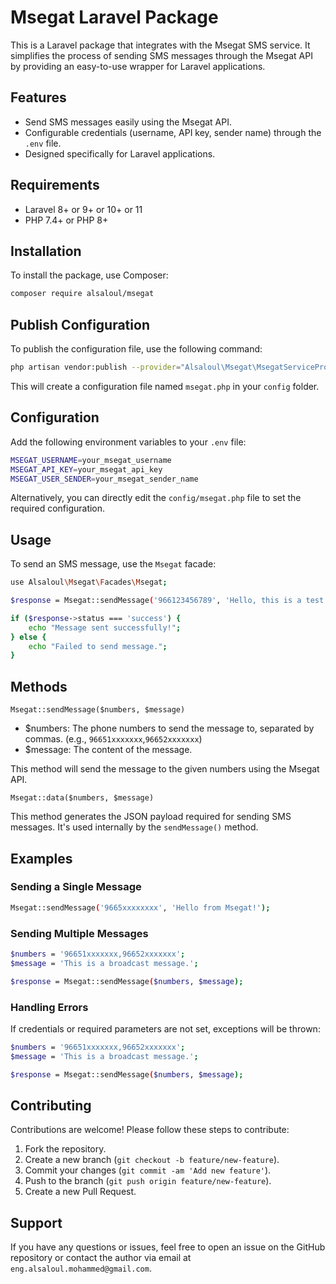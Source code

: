 # Msegat Laravel Package

This is a Laravel package that integrates with the Msegat SMS service. It simplifies the process of sending SMS messages through the Msegat API by providing an easy-to-use wrapper for Laravel applications.

## Features

- Send SMS messages easily using the Msegat API.
- Configurable credentials (username, API key, sender name) through the `.env` file.
- Designed specifically for Laravel applications.

## Requirements

- Laravel 8+ or 9+ or 10+ or 11
- PHP 7.4+ or PHP 8+

## Installation

To install the package, use Composer:

```bash
composer require alsaloul/msegat
```


## Publish Configuration
To publish the configuration file, use the following command:

```bash
php artisan vendor:publish --provider="Alsaloul\Msegat\MsegatServiceProvider"
```
This will create a configuration file named `msegat.php` in your `config` folder.

## Configuration
Add the following environment variables to your `.env` file:


```bash
MSEGAT_USERNAME=your_msegat_username
MSEGAT_API_KEY=your_msegat_api_key
MSEGAT_USER_SENDER=your_msegat_sender_name
```
Alternatively, you can directly edit the `config/msegat.php` file to set the required configuration.

## Usage
To send an SMS message, use the `Msegat` facade:

```bash
use Alsaloul\Msegat\Facades\Msegat;

$response = Msegat::sendMessage('966123456789', 'Hello, this is a test message!');

if ($response->status === 'success') {
    echo "Message sent successfully!";
} else {
    echo "Failed to send message.";
}
```
## Methods
`Msegat::sendMessage($numbers, $message)`
- $numbers: The phone numbers to send the message to, separated by commas. (e.g., `96651xxxxxxx`,`96652xxxxxxx`)
- $message: The content of the message.

This method will send the message to the given numbers using the Msegat API.

`Msegat::data($numbers, $message)`

This method generates the JSON payload required for sending SMS messages. It's used internally by the `sendMessage()` method.

## Examples
### Sending a Single Message

```bash
Msegat::sendMessage('9665xxxxxxxx', 'Hello from Msegat!');
```

### Sending Multiple Messages
```bash
$numbers = '96651xxxxxxx,96652xxxxxxx';
$message = 'This is a broadcast message.';

$response = Msegat::sendMessage($numbers, $message);
```

### Handling Errors
If credentials or required parameters are not set, exceptions will be thrown:

```bash
$numbers = '96651xxxxxxx,96652xxxxxxx';
$message = 'This is a broadcast message.';

$response = Msegat::sendMessage($numbers, $message);
```

## Contributing
Contributions are welcome! Please follow these steps to contribute:

1. Fork the repository.
2. Create a new branch (`git checkout -b feature/new-feature`).
3. Commit your changes (`git commit -am 'Add new feature'`).
4. Push to the branch (`git push origin feature/new-feature`).
5. Create a new Pull Request.

## Support
If you have any questions or issues, feel free to open an issue on the GitHub repository or contact the author via email at `eng.alsaloul.mohammed@gmail.com`.

